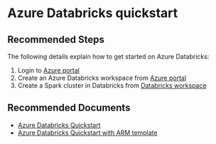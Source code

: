 <properties
	pageTitle="Sign up process"
	description="Sign up process"
	service="microsoft.databricks"
	resource="workspaces"
	authors="bprakash"
	ms.author="bprakash"
	displayOrder="7"
	selfHelpType="generic"
	supportTopicIds="32612205"
	resourceTags=""
	productPesIds="16432"
	cloudEnvironments="public, fairfax, usnat, ussec"
	articleId="84872918-c2b0-4fb4-88e4-d073da2cb6ad"
	ownershipId="AzureData_AzureDatabricks"
/>

# Azure Databricks quickstart

## **Recommended Steps**

The following details explain how to get started on Azure Databricks:

1. Login to [Azure portal](https://docs.microsoft.com/azure/azure-databricks/quickstart-create-databricks-workspace-portal#log-in-to-the-azure-portal)
2. Create an Azure Databricks workspace from [Azure portal](https://docs.microsoft.com/azure/azure-databricks/quickstart-create-databricks-workspace-portal#create-an-azure-databricks-workspace)
3. Create a Spark cluster in Databricks from [Databricks workspace](https://docs.microsoft.com/azure/azure-databricks/quickstart-create-databricks-workspace-portal#create-a-spark-cluster-in-databricks)

## **Recommended Documents**

* [Azure Databricks Quickstart](https://docs.microsoft.com/azure/azure-databricks/quickstart-create-databricks-workspace-portal)
* [Azure Databricks Quickstart with ARM template](https://docs.microsoft.com/azure/azure-databricks/quickstart-create-databricks-workspace-resource-manager-template)
